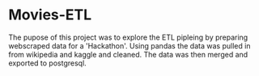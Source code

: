 # Movies-ETL
The pupose of this project was to explore the ETL pipleing by preparing webscraped data for a 'Hackathon'. Using pandas the data was pulled in from wikipedia and kaggle and cleaned. The data was then merged and exported to postgresql.
